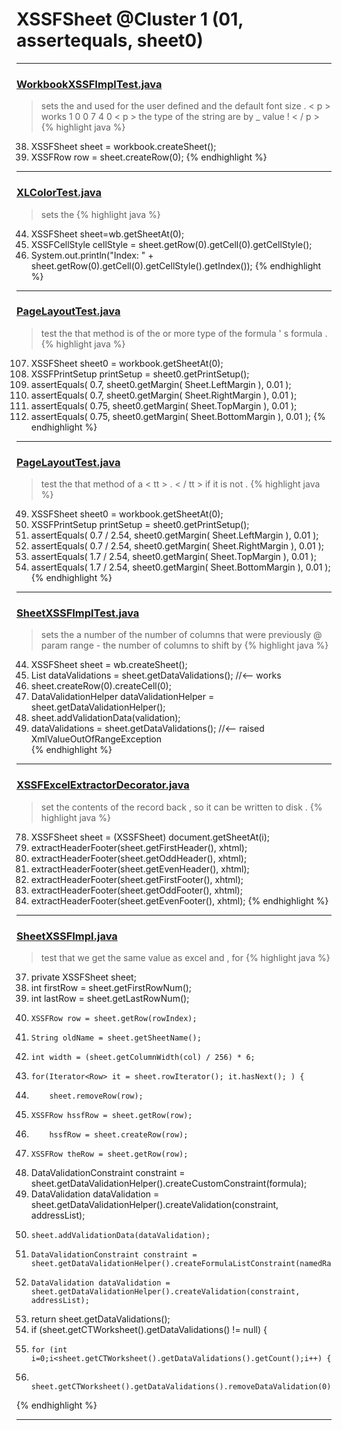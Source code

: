 # XSSFSheet @Cluster 1 (01, assertequals, sheet0)

***

### [WorkbookXSSFImplTest.java](https://searchcode.com/codesearch/view/72853773/)
> sets the and used for the user defined and the default font size . < p > works 1 0 0 7 4 0 < p > the type of the string are by _ value ! < / p > 
{% highlight java %}
38. XSSFSheet sheet = workbook.createSheet();
39. XSSFRow row = sheet.createRow(0);
{% endhighlight %}

***

### [XLColorTest.java](https://searchcode.com/codesearch/view/121321469/)
> sets the 
{% highlight java %}
44. XSSFSheet sheet=wb.getSheetAt(0);
45. XSSFCellStyle cellStyle = sheet.getRow(0).getCell(0).getCellStyle();
53. System.out.println("Index: " + sheet.getRow(0).getCell(0).getCellStyle().getIndex());
{% endhighlight %}

***

### [PageLayoutTest.java](https://searchcode.com/codesearch/view/122565092/)
> test the that method is of the or more type of the formula ' s formula . 
{% highlight java %}
107. XSSFSheet sheet0 = workbook.getSheetAt(0);
108. XSSFPrintSetup printSetup = sheet0.getPrintSetup();
113. assertEquals( 0.7, sheet0.getMargin( Sheet.LeftMargin ), 0.01 );
114. assertEquals( 0.7, sheet0.getMargin( Sheet.RightMargin ), 0.01 );
115. assertEquals( 0.75, sheet0.getMargin( Sheet.TopMargin ), 0.01 );
116. assertEquals( 0.75, sheet0.getMargin( Sheet.BottomMargin ), 0.01 );
{% endhighlight %}

***

### [PageLayoutTest.java](https://searchcode.com/codesearch/view/122565092/)
> test the that method of a < tt > . < / tt > if it is not . 
{% highlight java %}
49. XSSFSheet sheet0 = workbook.getSheetAt(0);
50. XSSFPrintSetup printSetup = sheet0.getPrintSetup();
55. assertEquals( 0.7 / 2.54, sheet0.getMargin( Sheet.LeftMargin ), 0.01 );
56. assertEquals( 0.7 / 2.54, sheet0.getMargin( Sheet.RightMargin ), 0.01 );
57. assertEquals( 1.7 / 2.54, sheet0.getMargin( Sheet.TopMargin ), 0.01 );
58. assertEquals( 1.7 / 2.54, sheet0.getMargin( Sheet.BottomMargin ), 0.01 );
{% endhighlight %}

***

### [SheetXSSFImplTest.java](https://searchcode.com/codesearch/view/72853788/)
> sets the a number of the number of columns that were previously @ param range - the number of columns to shift by 
{% highlight java %}
44. XSSFSheet sheet = wb.createSheet();
45. List<XSSFDataValidation> dataValidations = sheet.getDataValidations();  //<-- works
49. sheet.createRow(0).createCell(0);    
51. DataValidationHelper dataValidationHelper = sheet.getDataValidationHelper();
55. sheet.addValidationData(validation);          
57. dataValidations = sheet.getDataValidations();  //<-- raised XmlValueOutOfRangeException  
{% endhighlight %}

***

### [XSSFExcelExtractorDecorator.java](https://searchcode.com/codesearch/view/111785572/)
> set the contents of the record back , so it can be written to disk . 
{% highlight java %}
78. XSSFSheet sheet = (XSSFSheet) document.getSheetAt(i);
82. extractHeaderFooter(sheet.getFirstHeader(), xhtml);
83. extractHeaderFooter(sheet.getOddHeader(), xhtml);
84. extractHeaderFooter(sheet.getEvenHeader(), xhtml);
134. extractHeaderFooter(sheet.getFirstFooter(), xhtml);
135. extractHeaderFooter(sheet.getOddFooter(), xhtml);
136. extractHeaderFooter(sheet.getEvenFooter(), xhtml);
{% endhighlight %}

***

### [SheetXSSFImpl.java](https://searchcode.com/codesearch/view/72854574/)
> test that we get the same value as excel and , for 
{% highlight java %}
37. private XSSFSheet sheet;
58.   int firstRow = sheet.getFirstRowNum();
59.   int lastRow = sheet.getLastRowNum();
61.     XSSFRow row = sheet.getRow(rowIndex);
77.     String oldName = sheet.getSheetName();
117.     int width = (sheet.getColumnWidth(col) / 256) * 6;
134.     for(Iterator<Row> it = sheet.rowIterator(); it.hasNext(); ) {
136.         sheet.removeRow(row);
141.     XSSFRow hssfRow = sheet.getRow(row);
157.         hssfRow = sheet.createRow(row);
167.     XSSFRow theRow = sheet.getRow(row);
208.   DataValidationConstraint constraint = sheet.getDataValidationHelper().createCustomConstraint(formula);
209.   DataValidation dataValidation = sheet.getDataValidationHelper().createValidation(constraint, addressList);
210.     sheet.addValidationData(dataValidation);
215.     DataValidationConstraint constraint = sheet.getDataValidationHelper().createFormulaListConstraint(namedRange);
216.     DataValidation dataValidation = sheet.getDataValidationHelper().createValidation(constraint, addressList);
241.   return sheet.getDataValidations();
245.   if (sheet.getCTWorksheet().getDataValidations() != null) {        
246.     for (int i=0;i<sheet.getCTWorksheet().getDataValidations().getCount();i++) {
248.         sheet.getCTWorksheet().getDataValidations().removeDataValidation(0);
{% endhighlight %}

***

